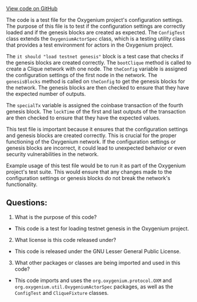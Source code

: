 [View code on GitHub](https://github.com/oxygenium/oxygenium/app/src/it/scala/org/oxygenium/app/ConfigTest.scala)

The code is a test file for the Oxygenium project's configuration settings. The purpose of this file is to test if the configuration settings are correctly loaded and if the genesis blocks are created as expected. The `ConfigTest` class extends the `OxygeniumActorSpec` class, which is a testing utility class that provides a test environment for actors in the Oxygenium project. 

The `it should "load testnet genesis"` block is a test case that checks if the genesis blocks are created correctly. The `bootClique` method is called to create a Clique network with one node. The `theConfig` variable is assigned the configuration settings of the first node in the network. The `genesisBlocks` method is called on `theConfig` to get the genesis blocks for the network. The genesis blocks are then checked to ensure that they have the expected number of outputs.

The `specialTx` variable is assigned the coinbase transaction of the fourth genesis block. The `lockTime` of the first and last outputs of the transaction are then checked to ensure that they have the expected values.

This test file is important because it ensures that the configuration settings and genesis blocks are created correctly. This is crucial for the proper functioning of the Oxygenium network. If the configuration settings or genesis blocks are incorrect, it could lead to unexpected behavior or even security vulnerabilities in the network.

Example usage of this test file would be to run it as part of the Oxygenium project's test suite. This would ensure that any changes made to the configuration settings or genesis blocks do not break the network's functionality.
## Questions: 
 1. What is the purpose of this code?
- This code is a test for loading testnet genesis in the Oxygenium project.

2. What license is this code released under?
- This code is released under the GNU Lesser General Public License.

3. What other packages or classes are being imported and used in this code?
- This code imports and uses the `org.oxygenium.protocol.OXM` and `org.oxygenium.util.OxygeniumActorSpec` packages, as well as the `ConfigTest` and `CliqueFixture` classes.